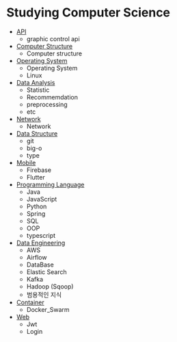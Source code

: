 # Studying Computer Science 
 
- [API](https://github.com/C-YooJin/Study/tree/master/API)
  - graphic control api
- [Computer Structure](https://github.com/C-YooJin/Study/tree/master/Computer_Structure)
  - Computer structure
- [Operating System](https://github.com/C-YooJin/Study/tree/master/Operating_System)
  - Operating System
  - Linux
- [Data Analysis](https://github.com/C-YooJin/Study/tree/master/Data_Analysis)
  - Statistic
  - Recommemdation
  - preprocessing
  - etc
- [Network](https://github.com/C-YooJin/Study/tree/master/Network)
  - Network
- [Data Structure](https://github.com/C-YooJin/Study/tree/master/Data_Structure)
  - git
  - big-o
  - type
- [Mobile](https://github.com/C-YooJin/Study/tree/master/Mobile)
  - Firebase
  - Flutter
- [Programming Language](https://github.com/C-YooJin/Study/tree/master/Programming_Language) 
  - Java 
  - JavaScript
  - Python
  - Spring
  - SQL
  - OOP
  - typescript
- [Data Engineering](https://github.com/C-YooJin/Study/tree/master/Data_Engineering)
  - AWS
  - Airflow
  - DataBase
  - Elastic Search
  - Kafka
  - Hadoop (Sqoop)
  - 범용적인 지식
- [Container](https://github.com/C-YooJin/Study/tree/master/Container)
  - Docker_Swarm
- [Web](https://github.com/C-YooJin/Study/tree/master/Web)
  - Jwt
  - Login
